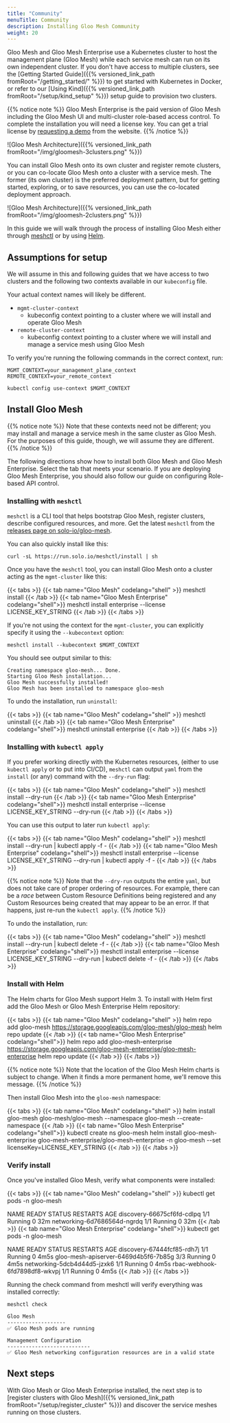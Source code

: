```yaml
---
title: "Community"
menuTitle: Community
description: Installing Gloo Mesh Community
weight: 20
---
```


Gloo Mesh and Gloo Mesh Enterprise use a Kubernetes cluster to host the management plane (Gloo Mesh) while each service mesh can run on its own independent cluster. If you don't have access to multiple clusters, see the [Getting Started Guide]({{% versioned_link_path fromRoot="/getting_started/" %}}) to get started with Kubernetes in Docker, or refer to our [Using Kind]({{% versioned_link_path fromRoot="/setup/kind_setup" %}}) setup guide to provision two clusters.

{{% notice note %}}
Gloo Mesh Enterprise is the paid version of Gloo Mesh including the Gloo Mesh UI and multi-cluster role-based access control. To complete the installation you will need a license key. You can get a trial license by [requesting a demo](https://www.solo.io/products/gloo-mesh/) from the website.
{{% /notice %}}

![Gloo Mesh Architecture]({{% versioned_link_path fromRoot="/img/gloomesh-3clusters.png" %}})

You can install Gloo Mesh onto its own cluster and register remote clusters, or you can co-locate Gloo Mesh onto a cluster with a service mesh. The former (its own cluster) is the preferred deployment pattern, but for getting started, exploring, or to save resources, you can use the co-located deployment approach.

![Gloo Mesh Architecture]({{% versioned_link_path fromRoot="/img/gloomesh-2clusters.png" %}})

In this guide we will walk through the process of installing Gloo Mesh either through [meshctl](#installing-with-meshctl) or by using [Helm](#install-with-helm).

## Assumptions for setup

We will assume in this and following guides that we have access to two clusters and the following two contexts available in our `kubeconfig` file. 

Your actual context names will likely be different.

* `mgmt-cluster-context`
    - kubeconfig context pointing to a cluster where we will install and operate Gloo Mesh
* `remote-cluster-context`
    - kubeconfig context pointing to a cluster where we will install and manage a service mesh using Gloo Mesh 

To verify you're running the following commands in the correct context, run:

```shell
MGMT_CONTEXT=your_management_plane_context
REMOTE_CONTEXT=your_remote_context

kubectl config use-context $MGMT_CONTEXT
```

## Install Gloo Mesh

{{% notice note %}}
Note that these contexts need not be different; you may install and manage a service mesh in the same cluster as Gloo Mesh. For the purposes of this guide, though, we will assume they are different.
{{% /notice %}}

The following directions show how to install both Gloo Mesh and Gloo Mesh Enterprise. Select the tab that meets your scenario. If you are deploying Gloo Mesh Enterprise, you should also follow our guide on configuring Role-based API control.

### Installing with `meshctl`

`meshctl` is a CLI tool that helps bootstrap Gloo Mesh, register clusters, describe configured resources, and more. Get the latest `meshctl` from the [releases page on solo-io/gloo-mesh](https://github.com/solo-io/gloo-mesh/releases).

You can also quickly install like this:

```shell
curl -sL https://run.solo.io/meshctl/install | sh
```

Once you have the `meshctl` tool, you can install Gloo Mesh onto a cluster acting as the `mgmt-cluster` like this:

{{< tabs >}}
{{< tab name="Gloo Mesh" codelang="shell" >}}
meshctl install
{{< /tab >}}
{{< tab name="Gloo Mesh Enterprise" codelang="shell">}}
meshctl install enterprise --license LICENSE_KEY_STRING
{{< /tab >}}
{{< /tabs >}}

If you're not using the context for the `mgmt-cluster`, you can explicitly specify it using the `--kubecontext` option:

```shell
meshctl install --kubecontext $MGMT_CONTEXT
```

You should see output similar to this:

```shell
Creating namespace gloo-mesh... Done.
Starting Gloo Mesh installation...
Gloo Mesh successfully installed!
Gloo Mesh has been installed to namespace gloo-mesh
```

To undo the installation, run `uninstall`:

{{< tabs >}}
{{< tab name="Gloo Mesh" codelang="shell" >}}
meshctl uninstall
{{< /tab >}}
{{< tab name="Gloo Mesh Enterprise" codelang="shell">}}
meshctl uninstall enterprise
{{< /tab >}}
{{< /tabs >}}

### Installing with `kubectl apply`

If you prefer working directly with the Kubernetes resources, (either to use `kubectl apply` or to put into CI/CD), `meshctl` can output `yaml` from the `install` (or any) command with the `--dry-run` flag:

{{< tabs >}}
{{< tab name="Gloo Mesh" codelang="shell" >}}
meshctl install --dry-run
{{< /tab >}}
{{< tab name="Gloo Mesh Enterprise" codelang="shell">}}
meshctl install enterprise --license LICENSE_KEY_STRING --dry-run
{{< /tab >}}
{{< /tabs >}}

You can use this output to later run `kubectl apply`:

{{< tabs >}}
{{< tab name="Gloo Mesh" codelang="shell" >}}
meshctl install --dry-run | kubectl apply -f -
{{< /tab >}}
{{< tab name="Gloo Mesh Enterprise" codelang="shell">}}
meshctl install enterprise --license LICENSE_KEY_STRING --dry-run | kubectl apply -f -
{{< /tab >}}
{{< /tabs >}}

{{% notice note %}}
Note that the `--dry-run` outputs the entire `yaml`, but does not take care of proper ordering of resources. For example, there can be a *race* between Custom Resource Definitions being registered and any Custom Resources being created that may appear to be an error. If that happens, just re-run the `kubectl apply`.
{{% /notice %}}

To undo the installation, run:

{{< tabs >}}
{{< tab name="Gloo Mesh" codelang="shell" >}}
meshctl install --dry-run | kubectl delete -f -
{{< /tab >}}
{{< tab name="Gloo Mesh Enterprise" codelang="shell">}}
meshctl install enterprise --license LICENSE_KEY_STRING --dry-run | kubectl delete -f -
{{< /tab >}}
{{< /tabs >}}

### Install with Helm

The Helm charts for Gloo Mesh support Helm 3. To install with Helm first add the Gloo Mesh or Gloo Mesh Enterprise Helm repository:

{{< tabs >}}
{{< tab name="Gloo Mesh" codelang="shell" >}}
helm repo add gloo-mesh https://storage.googleapis.com/gloo-mesh/gloo-mesh
helm repo update
{{< /tab >}}
{{< tab name="Gloo Mesh Enterprise" codelang="shell">}}
helm repo add gloo-mesh-enterprise https://storage.googleapis.com/gloo-mesh-enterprise/gloo-mesh-enterprise
helm repo update
{{< /tab >}}
{{< /tabs >}}

{{% notice note %}}
Note that the location of the Gloo Mesh Helm charts is subject to change. When it finds a more permanent home, we'll remove this message.
{{% /notice %}}

Then install Gloo Mesh into the `gloo-mesh` namespace:


{{< tabs >}}
{{< tab name="Gloo Mesh" codelang="shell" >}}
helm install gloo-mesh gloo-mesh/gloo-mesh --namespace gloo-mesh --create-namespace
{{< /tab >}}
{{< tab name="Gloo Mesh Enterprise" codelang="shell">}}
kubectl create ns gloo-mesh
helm install gloo-mesh-enterprise gloo-mesh-enterprise/gloo-mesh-enterprise -n gloo-mesh --set licenseKey=LICENSE_KEY_STRING
{{< /tab >}}
{{< /tabs >}}


### Verify install
Once you've installed Gloo Mesh, verify what components were installed:

{{< tabs >}}
{{< tab name="Gloo Mesh" codelang="shell" >}}
kubectl get pods -n gloo-mesh

NAME                          READY   STATUS    RESTARTS   AGE
discovery-66675cf6fd-cdlpq    1/1     Running   0          32m
networking-6d7686564d-ngrdq   1/1     Running   0          32m
{{< /tab >}}
{{< tab name="Gloo Mesh Enterprise" codelang="shell">}}
kubectl get pods -n gloo-mesh

NAME                                   READY   STATUS    RESTARTS   AGE
discovery-67444fcf85-rdh7j             1/1     Running   0          4m5s
gloo-mesh-apiserver-6469d4b5f6-7b85g   3/3     Running   0          4m5s
networking-5dcb4d44d5-jzxk6            1/1     Running   0          4m5s
rbac-webhook-6fd7898df8-wkvpj          1/1     Running   0          4m5s
{{< /tab >}}
{{< /tabs >}}

Running the check command from meshctl will verify everything was installed correctly:

```shell
meshctl check
```

```shell
Gloo Mesh
-------------------
✅ Gloo Mesh pods are running

Management Configuration
---------------------------
✅ Gloo Mesh networking configuration resources are in a valid state
```

## Next steps

With Gloo Mesh or Gloo Mesh Enterprise installed, the next step is to [register clusters with Gloo Mesh]({{% versioned_link_path fromRoot="/setup/register_cluster" %}}) and discover the service meshes running on those clusters.



